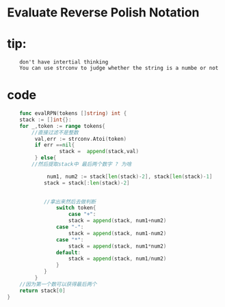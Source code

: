 # Evaluate Reverse Polish Notation

# tip:
        don't have intertial thinking 
        You can use strconv to judge whether the string is a numbe or not
# code 

```go
    func evalRPN(tokens []string) int { 
    stack := []int{}:
    for _,token := range tokens{
        //直接过滤不是整数
         val,err := strconv.Atoi(token)
         if err ==nil{
                 stack =  append(stack,val)   
         } else{
        //然后提取stack中 最后两个数字 ? 为啥

             num1, num2 := stack[len(stack)-2], stack[len(stack)-1]
            stack = stack[:len(stack)-2]

 
            //拿出来然后去做判断
                switch token{
                    case "+":
                    stack = append(stack, num1+num2)
                case "-":
                    stack = append(stack, num1-num2)
                case "*":
                    stack = append(stack, num1*num2)
                default:
                    stack = append(stack, num1/num2)
                } 
            }
         } 
    //因为第一个数可以获得最后两个
    return stack[0]
}

```